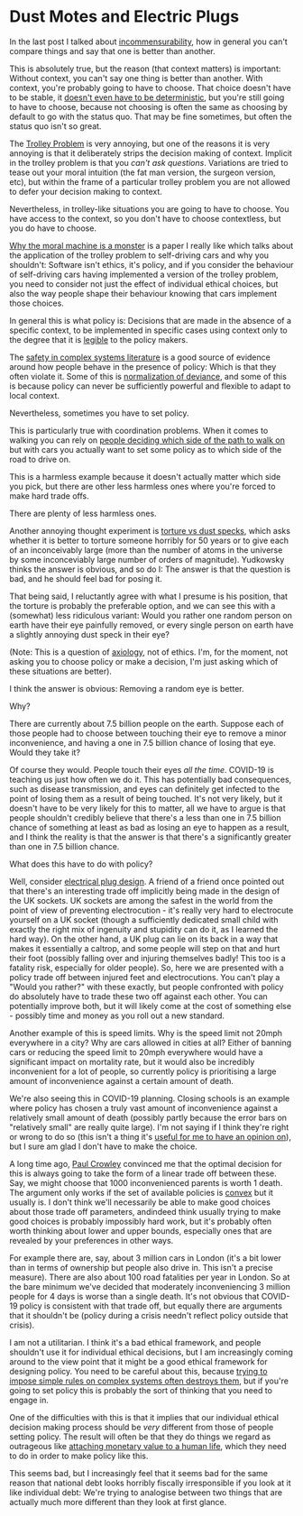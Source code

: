 # Dust Motes and Electric Plugs

In the last post I talked about [incommensurability](https://notebook.drmaciver.com/posts/2020-04-17-10:16.html),
how in general you can't compare things and say that one is better than another.

This is absolutely true, but the reason (that context matters) is important: Without context, you can't say one thing is better than another. With context, you're probably going to have to choose. That choice doesn't have to be stable, it [doesn't even have to be deterministic](https://notebook.drmaciver.com/posts/2020-02-25-10:39.html), but you're still going to have to choose, because not choosing is often the same as choosing by default to go with the status quo.
That may be fine sometimes, but often the status quo isn't so great.

The [Trolley Problem](https://en.wikipedia.org/wiki/Trolley_problem) is very annoying, but one of the reasons it is very annoying is that it deliberately strips the decision making of context.
Implicit in the trolley problem is that you *can't ask questions*. Variations are tried to tease out your moral intuition (the fat man version, the surgeon version, etc), but within the frame of a particular trolley problem you are not allowed to defer your decision making to context.

Nevertheless, in trolley-like situations you are going to have to choose. You have access to the context, so you don't have to choose contextless, but you do have to choose.

[Why the moral machine is a monster](https://robots.law.miami.edu/2019/wp-content/uploads/2019/03/MoralMachineMonster.pdf) is a paper I really like which talks about the application of the trolley problem to self-driving cars and why you shouldn't: Software isn't ethics, it's policy, and if you consider the behaviour of self-driving cars having implemented a version of the trolley problem, you need to consider not just the effect of individual ethical choices, but also the way people shape their behaviour knowing that cars implement those choices.

In general this is what policy is: Decisions that are made in the absence of a specific context, to be implemented in specific cases using context only to the degree that it is [legible](https://notebook.drmaciver.com/posts/2020-03-02-09:31.html) to the policy makers.

The [safety in complex systems literature](https://how.complexsystems.fail/) is a good source of evidence around how people behave in the presence of policy: Which is that they often violate it. Some of this is [normalization of deviance](https://danluu.com/wat/), and some of this is because policy can never be sufficiently powerful and flexible to adapt to local context.

Nevertheless, sometimes you have to set policy.

This is particularly true with coordination problems. When it comes to walking you can rely on [people deciding which side of the path to walk on](https://notebook.drmaciver.com/posts/2020-02-28-06:33.html) but with cars you actually want to set some policy as to which side of the road to drive on.

This is a harmless example because it doesn't actually matter which side you pick, but there are other less harmless ones where you're forced to make hard trade offs.

There are plenty of less harmless ones.

Another annoying thought experiment is [torture vs dust specks](https://www.lesswrong.com/posts/3wYTFWY3LKQCnAptN/torture-vs-dust-specks), which asks whether it is better to torture someone horribly for 50 years or to give each of an inconceivably large (more than the number of atoms in the universe by some inconceviably large number of orders of magnitude). Yudkowsky thinks the answer is obvious, and so do I: The answer is that the question is bad, and he should feel bad for posing it.

That being said, I reluctantly agree with what I presume is his position, that the torture is probably the preferable option, and we can see this with a (somewhat) less ridiculous variant: Would you rather one random person on earth have their eye painfully removed, or every single person on earth have a slightly annoying dust speck in their eye?

(Note: This is a question of [axiology](https://slatestarcodex.com/2017/08/28/contra-askell-on-moral-offsets/), not of ethics. I'm, for the moment, not asking you to choose policy or make a decision, I'm just asking which of these situations are better).

I think the answer is obvious: Removing a random eye is better.

Why?

There are currently about 7.5 billion people on the earth. Suppose each of those people had to choose between touching their eye to remove a minor inconvenience, and having a one in 7.5 billion chance of losing that eye.
Would they take it?

Of course they would. People touch their eyes *all the time*. COVID-19 is teaching us just how often we do it. This has potentially bad consequences, such as disease transmission, and eyes can definitely get infected to the point of losing them as a result of being touched. It's not very likely, but it doesn't have to be very likely for this to matter, all we have to argue is that people shouldn't credibly believe that there's a less than one in 7.5 billion chance of something at least as bad as losing an eye to happen as a result, and I think the reality is that the answer is that there's a significantly greater than one in 7.5 billion chance.

What does this have to do with policy?

Well, consider [electrical plug design](https://en.wikipedia.org/wiki/AC_power_plugs_and_sockets). A friend of a friend once pointed out that there's an interesting trade off implicitly being made in the design of the UK sockets. UK sockets are among the safest in the world from the point of view of preventing electrocution - it's really very hard to electrocute yourself on a UK socket (though a sufficiently dedicated small child with exactly the right mix of ingenuity and stupidity can do it, as I learned the hard way). On the other hand, a UK plug can lie on its back in a way that makes it essentially a caltrop, and some people will step on that and hurt their foot (possibly falling over and injuring themselves badly! This too is a fatality risk, especially for older people).
So, here we are presented with a policy trade off between injured feet and electrocutions. You can't play a "Would you rather?" with these exactly, but people confronted with policy do absolutely have to trade these two off against each other. You can potentially improve both, but it will likely come at the cost of something else - possibly time and money as you roll out a new standard.

Another example of this is speed limits. Why is the speed limit not 20mph everywhere in a city? Why are cars allowed in cities at all? Either of banning cars or reducing the speed limit to 20mph everywhere would have a significant impact on mortality rate, but it would also be incredibly inconvenient for a lot of people, so currently policy is prioritising a large amount of inconvenience against a certain amount of death.

We're also seeing this in COVID-19 planning. Closing schools is an example where policy has chosen a truly vast amount of inconvenience against a relatively small amount of death (possibly partly because the error bars on "relatively small" are really quite large). I'm not saying if I think they're right or wrong to do so (this isn't a thing it's [useful for me to have an opinion on](https://notebook.drmaciver.com/posts/2020-03-09-11:13.html)), but I sure am glad I don't have to make the choice.

A long time ago, [Paul Crowley](https://mindsarentmagic.org/) convinced me that the optimal decision for this is always going to take the form of a linear trade off between these. Say, we might choose that 1000 inconvenienced parents is worth 1 death. The argument only works if the set of available policies is [convex](https://en.wikipedia.org/wiki/Convex_set) but it usually is. I don't think we'll necessarily be able to make good choices about those trade off parameters, andindeed think usually trying to make good choices is probably impossibly hard work, but it's probably often worth thinking about lower and upper bounds, especially ones that are revealed by your preferences in other ways.

For example there are, say, about 3 million cars in London (it's a bit lower than in terms of ownership but people also drive in. This isn't a precise measure). There are also about 100 road fatalities per year in London. So at the bare minimum we've decided that moderately inconveniencing 3 million people for 4 days is worse than a single death. It's not obvious that COVID-19 policy is consistent with that trade off, but equally there are arguments that it shouldn't be (policy during a crisis needn't reflect policy outside that crisis).

I am not a utilitarian. I think it's a bad ethical framework, and people shouldn't use it for individual ethical decisions, but I am increasingly coming around to the view point that it might be a good ethical framework for designing policy. You need to be careful about this, because [trying to impose simple rules on complex systems often destroys them](https://www.drmaciver.com/2017/11/shaping-the-world/), but if you're going to set policy this is probably the sort of thinking that you need to engage in.

One of the difficulties with this is that it implies that our individual ethical decision making process should be *very* different from those of people setting policy. The result will often be that they do things we regard as outrageous like [attaching monetary value to a human life](https://en.wikipedia.org/wiki/Value_of_life), which they need to do in order to make policy like this.

This seems bad, but I increasingly feel that it seems bad for the same reason that national debt looks horribly fiscally irresponsible if you look at it like individual debt: We're trying to analogise between two things that are actually much more different than they look at first glance.
